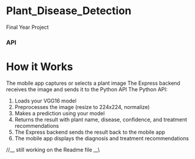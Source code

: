 # Plant_Disease_Detection
Final Year Project

### API
# How it Works
The mobile app captures or selects a plant image
The Express backend receives the image and sends it to the Python API
The Python API:
1. Loads your VGG16 model
2. Preprocesses the image (resize to 224x224, normalize)
3. Makes a prediction using your model
4. Returns the result with plant name, disease, confidence, and treatment recommendations
5. The Express backend sends the result back to the mobile app
6. The mobile app displays the diagnosis and treatment recommendations

//__ still working on the Readme file __\\
